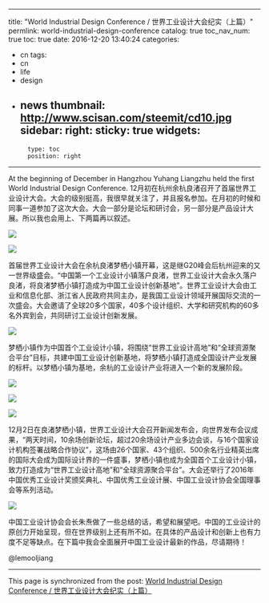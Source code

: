 
---
title: "World Industrial Design Conference  / 世界工业设计大会纪实（上篇）"
permlink: world-industrial-design-conference
catalog: true
toc_nav_num: true
toc: true
date: 2016-12-20 13:40:24
categories:
- cn
tags:
- cn
- life
- design
- news
thumbnail: http://www.scisan.com/steemit/cd10.jpg
sidebar:
    right:
        sticky: true
widgets:
    -
        type: toc
        position: right
---


At the beginning of December in Hangzhou Yuhang Liangzhu held the first World Industrial Design Conference.
12月初在杭州余杭良渚召开了首届世界工业设计大会。大会的级别挺高，我很早就关注了，并且报名参加。在月初的时候和同事一道参加了这次大会。大会一部分是论坛和研讨会，另一部分是产品设计大展。所以我也会用上、下两篇再以叙述。

![](http://www.scisan.com/steemit/cd10.jpg)

![](http://www.scisan.com/steemit/cd11.jpg)

首届世界工业设计大会在余杭良渚梦栖小镇开幕，这是继G20峰会后杭州迎来的又一世界级盛会。“中国第一个工业设计小镇落户良渚，世界工业设计大会永久落户良渚，将良渚梦栖小镇打造成为中国工业设计创新基地”。世界工业设计大会由工业和信息化部、浙江省人民政府共同主办，是我国工业设计领域开展国际交流的一次盛会。大会邀请了全球20多个国家，40多个设计组织、大学和研究机构的60多名外宾到会，共同研讨工业设计创新发展。
 
![](http://www.scisan.com/steemit/cd12.jpg)

梦栖小镇作为中国首个工业设计小镇，将围绕“世界工业设计高地”和“全球资源聚合平台”目标，共建中国工业设计创新基地，将梦栖小镇打造成全国设计产业发展的标杆。以梦栖小镇为基地，余杭的工业设计产业将进入一个新的发展阶段。　　

![](http://www.scisan.com/steemit/cd13.jpg)

![](http://www.scisan.com/steemit/cd14.jpg)

![](http://www.scisan.com/steemit/cd15.jpg)

12月2日在良渚梦栖小镇，世界工业设计大会召开新闻发布会，向世界发布会议成果，“两天时间，10余场创新论坛，超过20余场设计产业多边会谈，与16个国家设计机构签署战略合作协议”，这场由26个国家、43个组织、500余名行业精英出席的国际大会成为国际设计界的一件盛事，梦栖小镇也成为全国首个工业设计小镇，致力打造成为“世界工业设计高地”和“全球资源聚合平台”。大会还举行了2016年中国优秀工业设计奖颁奖典礼、中国优秀工业设计展、中国工业设计协会全国理事会等系列活动。

![](http://www.scisan.com/steemit/cd16.jpg)

中国工业设计协会会长朱焘做了一些总结的话，希望和展望吧。中国的工业设计的原创力开始呈现，但在世界级别上还有所不如。在具体的产品设计和创新上也有力度不足等缺点。在下篇中我会全面展开中国工业设计最新的作品，尽请期待！
 
 @lemooljiang

- - -

This page is synchronized from the post: [World Industrial Design Conference  / 世界工业设计大会纪实（上篇）](https://steemit.com/@lemooljiang/world-industrial-design-conference)
